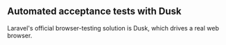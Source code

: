 ## Automated acceptance tests with Dusk

Laravel's official browser-testing solution is Dusk, which drives a real web browser.
